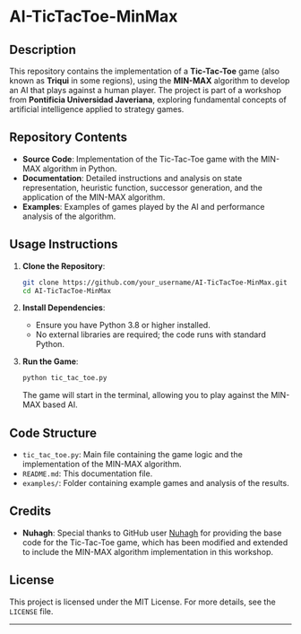 # AI-TicTacToe-MinMax

## Description

This repository contains the implementation of a **Tic-Tac-Toe** game (also known as **Triqui** in some regions), using the **MIN-MAX** algorithm to develop an AI that plays against a human player. The project is part of a workshop from **Pontificia Universidad Javeriana**, exploring fundamental concepts of artificial intelligence applied to strategy games.

## Repository Contents

- **Source Code**: Implementation of the Tic-Tac-Toe game with the MIN-MAX algorithm in Python.
- **Documentation**: Detailed instructions and analysis on state representation, heuristic function, successor generation, and the application of the MIN-MAX algorithm.
- **Examples**: Examples of games played by the AI and performance analysis of the algorithm.

## Usage Instructions

1. **Clone the Repository**:
   ```bash
   git clone https://github.com/your_username/AI-TicTacToe-MinMax.git
   cd AI-TicTacToe-MinMax
   ```

2. **Install Dependencies**:
   - Ensure you have Python 3.8 or higher installed.
   - No external libraries are required; the code runs with standard Python.

3. **Run the Game**:
   ```bash
   python tic_tac_toe.py
   ```

   The game will start in the terminal, allowing you to play against the MIN-MAX based AI.

## Code Structure

- `tic_tac_toe.py`: Main file containing the game logic and the implementation of the MIN-MAX algorithm.
- `README.md`: This documentation file.
- `examples/`: Folder containing example games and analysis of the results.

## Credits

- **Nuhagh**: Special thanks to GitHub user [Nuhagh](https://github.com/Nuhagh) for providing the base code for the Tic-Tac-Toe game, which has been modified and extended to include the MIN-MAX algorithm implementation in this workshop.

## License

This project is licensed under the MIT License. For more details, see the `LICENSE` file.

---